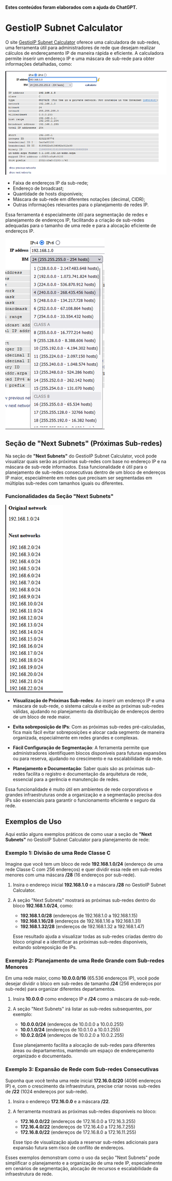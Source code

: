 
#### Estes conteúdos foram elaborados com a ajuda do ChatGPT.

# GestioIP Subnet Calculator

O site [GestioIP Subnet Calculator](http://www.gestioip.net/cgi-bin/subnet_calculator.cgi) oferece uma calculadora de sub-redes, uma ferramenta útil para administradores de rede que desejam realizar cálculos de endereçamento IP de maneira rápida e eficiente. A calculadora permite inserir um endereço IP e uma máscara de sub-rede para obter informações detalhadas, como:

![Minha imagem](https://github.com/mateusfilipeferraz/Redes-e-infraestrutura/blob/main/Dicas%20de%20Ferramentas/GestioIP%20Subnet%20Calculator/Screenshot_1.png)

- Faixa de endereços IP da sub-rede;
- Endereço de broadcast;
- Quantidade de hosts disponíveis;
- Máscara de sub-rede em diferentes notações (decimal, CIDR);
- Outras informações relevantes para o planejamento de redes IP.

Essa ferramenta é especialmente útil para segmentação de redes e planejamento de endereços IP, facilitando a criação de sub-redes adequadas para o tamanho de uma rede e para a alocação eficiente de endereços IP.

![Minha imagem](https://github.com/mateusfilipeferraz/Redes-e-infraestrutura/blob/main/Dicas%20de%20Ferramentas/GestioIP%20Subnet%20Calculator/Screenshot_2.png)


## Seção de "Next Subnets" (Próximas Sub-redes)

Na seção de **"Next Subnets"** do GestioIP Subnet Calculator, você pode visualizar quais serão as próximas sub-redes com base no endereço IP e na máscara de sub-rede informados. Essa funcionalidade é útil para o planejamento de sub-redes consecutivas dentro de um bloco de endereços IP maior, especialmente em redes que precisam ser segmentadas em múltiplas sub-redes com tamanhos iguais ou diferentes.

### Funcionalidades da Seção "Next Subnets"

![Minha imagem](https://github.com/mateusfilipeferraz/Redes-e-infraestrutura/blob/main/Dicas%20de%20Ferramentas/GestioIP%20Subnet%20Calculator/Screenshot_3.png)


- **Visualização de Próximas Sub-redes**: Ao inserir um endereço IP e uma máscara de sub-rede, o sistema calcula e exibe as próximas sub-redes válidas, ajudando no planejamento da distribuição de endereços dentro de um bloco de rede maior.

- **Evita sobreposição de IPs**: Com as próximas sub-redes pré-calculadas, fica mais fácil evitar sobreposições e alocar cada segmento de maneira organizada, especialmente em redes grandes e complexas.

- **Fácil Configuração de Segmentação**: A ferramenta permite que administradores identifiquem blocos disponíveis para futuras expansões ou para reserva, ajudando no crescimento e na escalabilidade da rede.

- **Planejamento e Documentação**: Saber quais são as próximas sub-redes facilita o registro e documentação da arquitetura de rede, essencial para a gerência e manutenção de redes.

Essa funcionalidade é muito útil em ambientes de rede corporativos e grandes infraestruturas onde a organização e a segmentação precisa dos IPs são essenciais para garantir o funcionamento eficiente e seguro da rede.

## Exemplos de Uso

Aqui estão alguns exemplos práticos de como usar a seção de **"Next Subnets"** no GestioIP Subnet Calculator para planejamento de rede:

### Exemplo 1: Divisão de uma Rede Classe C

Imagine que você tem um bloco de rede **192.168.1.0/24** (endereço de uma rede Classe C com 256 endereços) e quer dividir essa rede em sub-redes menores com uma máscara **/28** (16 endereços por sub-rede).

1. Insira o endereço inicial **192.168.1.0** e a máscara **/28** no GestioIP Subnet Calculator.
2. A seção "Next Subnets" mostrará as próximas sub-redes dentro do bloco **192.168.1.0/24**, como:
   - **192.168.1.0/28** (endereços de 192.168.1.0 a 192.168.1.15)
   - **192.168.1.16/28** (endereços de 192.168.1.16 a 192.168.1.31)
   - **192.168.1.32/28** (endereços de 192.168.1.32 a 192.168.1.47)
   
   Esse resultado ajuda a visualizar todas as sub-redes criadas dentro do bloco original e a identificar as próximas sub-redes disponíveis, evitando sobreposição de IPs.

### Exemplo 2: Planejamento de uma Rede Grande com Sub-redes Menores

Em uma rede maior, como **10.0.0.0/16** (65.536 endereços IP), você pode desejar dividir o bloco em sub-redes de tamanho **/24** (256 endereços por sub-rede) para organizar diferentes departamentos.

1. Insira **10.0.0.0** como endereço IP e **/24** como a máscara de sub-rede.
2. A seção "Next Subnets" irá listar as sub-redes subsequentes, por exemplo:
   - **10.0.0.0/24** (endereços de 10.0.0.0 a 10.0.0.255)
   - **10.0.1.0/24** (endereços de 10.0.1.0 a 10.0.1.255)
   - **10.0.2.0/24** (endereços de 10.0.2.0 a 10.0.2.255)
   
   Esse planejamento facilita a alocação de sub-redes para diferentes áreas ou departamentos, mantendo um espaço de endereçamento organizado e documentado.

### Exemplo 3: Expansão de Rede com Sub-redes Consecutivas

Suponha que você tenha uma rede inicial **172.16.0.0/20** (4096 endereços IP) e, com o crescimento da infraestrutura, precise criar novas sub-redes de **/22** (1024 endereços por sub-rede).

1. Insira o endereço **172.16.0.0** e a máscara **/22**.
2. A ferramenta mostrará as próximas sub-redes disponíveis no bloco:
   - **172.16.0.0/22** (endereços de 172.16.0.0 a 172.16.3.255)
   - **172.16.4.0/22** (endereços de 172.16.4.0 a 172.16.7.255)
   - **172.16.8.0/22** (endereços de 172.16.8.0 a 172.16.11.255)
   
   Esse tipo de visualização ajuda a reservar sub-redes adicionais para expansão futura sem risco de conflito de endereços.

Esses exemplos demonstram como o uso da seção "Next Subnets" pode simplificar o planejamento e a organização de uma rede IP, especialmente em cenários de segmentação, alocação de recursos e escalabilidade da infraestrutura de rede.
